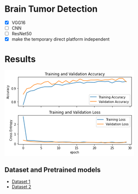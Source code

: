 # Brain Tumor Detection

- [x] VGG16
- [ ] CNN
- [ ] ResNet50
- [x] make the temporary direct platform independent

# Results

![VGG16](graphs/vgg_run.png)

## Dataset and Pretrained models

- [Dataset 1](https://www.kaggle.com/ahmedhamada0/brain-tumor-detection)
- [Dataset 2](https://www.kaggle.com/navoneel/brain-mri-images-for-brain-tumor-detection)

